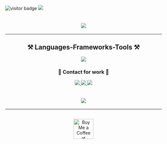 ![visitor badge](https://visitor-badge.laobi.icu/badge?page_id=jwenjian.visitor-badge&format=true)
![](https://geps.dev/progress/66?dangerColor=800000&warningColor=8000ff&successColor=006600)

<h1 align="center">
    <img src="https://readme-typing-svg.herokuapp.com/?font=Star+Renegades&pause=1000&size=55&center=true&vCenter=true&width=500&height=80&duration=4000&lines=Hey+there!+👀;+I'm+SrymC+/+BER!;+🔹+S+a+t+a+n+i+s+t+🔹" />
</h1>

<hr/>
<h2 align="center">⚒️ Languages-Frameworks-Tools ⚒️</h2>
<div align="center">
    <img src="https://skillicons.dev/icons?i=arduino,cs,c,css,discord,figma,gmail,lua,mysql,py,vscode" />
    <!--<img src="https://skillicons.dev/icons?i=nodejs,python,javascript,typescript,express,firebase,mongodb,c,java,nextjs,mysql,flask" /><br>-->
</div>

<h3 align="center">💾 Contact for work 💾</h3>
<div align="center"> 
  <a href="mailto:srym.fear@gmail.com">
    <img src="https://img.shields.io/badge/Gmail-333333?style=for-the-badge&logo=gmail&logoColor=red" />
  </a>
  <a href="https://discord.gg/ZbwFeuea6U" target="_blank">
    <img src="https://img.shields.io/badge/Discord-5865F2?style=for-the-badge&logo=discord&logoColor=white target="_blank" />
  </a>
  <a href="https://fiver.com" target="_blank">
     <img src="https://img.shields.io/badge/fiverr-1DBF73?style=for-the-badge&logo=fiverr&logoColor=white target="_blank" /> <!-- sqlite, safari, google-chrome are other good icon options -->
  </a>
  <h1 align="center">
     <img src="https://readme-typing-svg.herokuapp.com/?font=Righteous&size=20&color=E7FFFAA7&center=true&vCenter=true&width=600&height=50&duration=6000&lines=Discord+:+srymc;+Gmail+:+srymc.fear+@+gmail+.com"; />
  </h1>
</div>

<hr/>

<br/>

<div align="center">
<a href='https://buymeacoffee.com/srymc' target='_blank'><img height='64' style='border:0px;height:64px;' src='https://storage.ko-fi.com/cdn/kofi1.png?v=3' border='0' alt='Buy Me a Coffee at buymeacoffee.com' /></a>
</div>

<br/>
